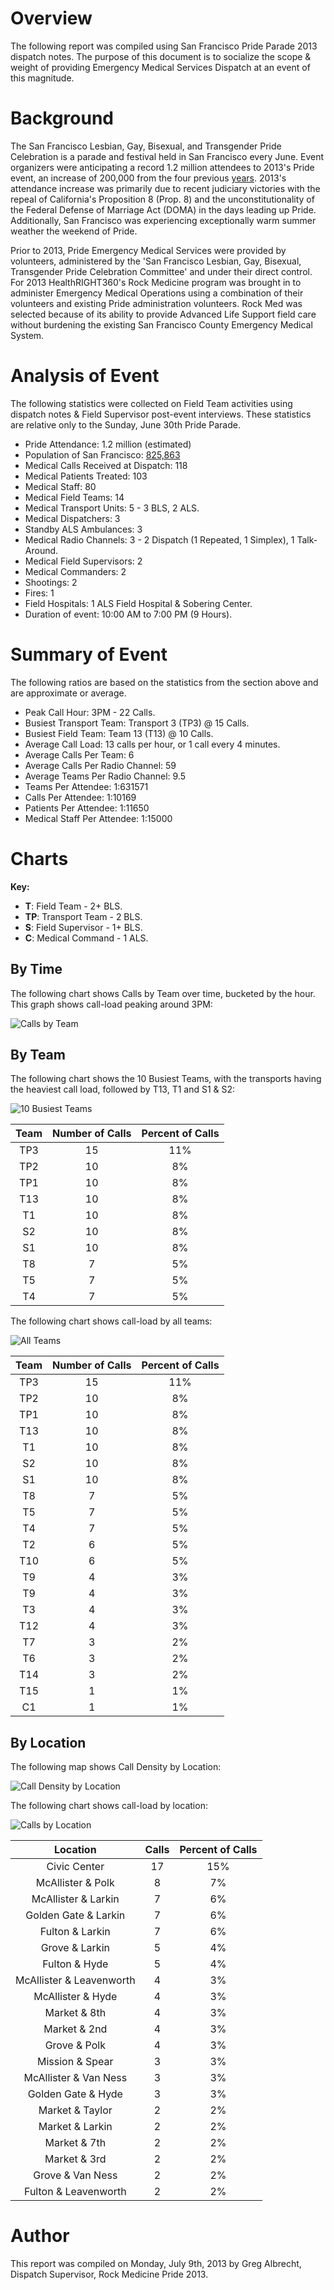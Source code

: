 # Overview

The following report was compiled using San Francisco Pride Parade 2013 dispatch notes. The purpose of this document is to socialize the scope & weight of providing Emergency Medical Services Dispatch at an event of this magnitude.

# Background

The San Francisco Lesbian, Gay, Bisexual, and Transgender Pride Celebration is a parade and festival held in San Francisco every June. Event organizers were anticipating a record 1.2 million attendees to 2013's Pride event, an increase of 200,000 from the four previous [years](http://www.sfexaminer.com/sanfrancisco/pride-party-is-prepared-for-record-attendance/Content?oid=2151877). 2013's attendance increase was primarily due to recent judiciary victories with the repeal of California's Proposition 8 (Prop. 8) and the unconstitutionality of the Federal Defense of Marriage Act (DOMA) in the days leading up Pride. Additionally, San Francisco was experiencing exceptionally warm summer weather the weekend of Pride.

Prior to 2013, Pride Emergency Medical Services were provided by volunteers, administered by the 'San Francisco Lesbian, Gay, Bisexual, Transgender Pride Celebration Committee' and under their direct control. For 2013 HealthRIGHT360's Rock Medicine program was brought in to administer Emergency Medical Operations using a combination of their volunteers and existing Pride administration volunteers. Rock Med was selected because of its ability to provide Advanced Life Support field care without burdening the existing San Francisco County Emergency Medical System.

# Analysis of Event

The following statistics were collected on Field Team activities using dispatch notes & Field Supervisor post-event interviews. These statistics are relative only to the Sunday, June 30th Pride Parade.

* Pride Attendance: 1.2 million (estimated)
* Population of San Francisco: [825,863](http://en.wikipedia.org/wiki/San_Francisco#cite_note-2012-pop-estimate-8)
* Medical Calls Received at Dispatch: 118
* Medical Patients Treated: 103
* Medical Staff: 80
* Medical Field Teams: 14
* Medical Transport Units: 5 - 3 BLS, 2 ALS.
* Medical Dispatchers: 3
* Standby ALS Ambulances: 3
* Medical Radio Channels: 3 - 2 Dispatch (1 Repeated, 1 Simplex), 1 Talk-Around.
* Medical Field Supervisors: 2
* Medical Commanders: 2
* Shootings: 2
* Fires: 1
* Field Hospitals: 1 ALS Field Hospital & Sobering Center.
* Duration of event: 10:00 AM to 7:00 PM (9 Hours).

# Summary of Event

The following ratios are based on the statistics from the section above and are approximate or average.

* Peak Call Hour: 3PM - 22 Calls.
* Busiest Transport Team: Transport 3 (TP3) @ 15 Calls.
* Busiest Field Team: Team 13 (T13) @ 10 Calls.
* Average Call Load: 13 calls per hour, or 1 call every 4 minutes.
* Average Calls Per Team: 6
* Average Calls Per Radio Channel: 59
* Average Teams Per Radio Channel: 9.5
* Teams Per Attendee: 1:631571
* Calls Per Attendee: 1:10169
* Patients Per Attendee: 1:11650
* Medical Staff Per Attendee: 1:15000


# Charts

**Key:**

* **T**: Field Team - 2+ BLS.
* **TP**: Transport Team - 2 BLS.
* **S**: Field Supervisor - 1+ BLS.
* **C**: Medical Command - 1 ALS.

## By Time

The following chart shows Calls by Team over time, bucketed by the hour. This graph shows call-load peaking around 3PM:

![Calls by Team](https://dl.dropboxusercontent.com/u/4036736/Screenshots/bydx5%7E2w5%7E3k.png)

## By Team

The following chart shows the 10 Busiest Teams, with the transports having the heaviest call load, followed by T13, T1 and S1 & S2:

![10 Busiest Teams](https://dl.dropboxusercontent.com/u/4036736/Screenshots/8753%7Exxdsgv2.png)


<table>
<colgroup>
<col style="text-align:center;"/>
<col style="text-align:center;"/>
<col style="text-align:center;"/>
</colgroup>

<thead>
<tr>
  <th style="text-align:center;">Team</th>
  <th style="text-align:center;">Number of Calls</th>
  <th style="text-align:center;">Percent of Calls</th>
</tr>
</thead>

<tbody>
<tr>
  <td style="text-align:center;">TP3</td>
  <td style="text-align:center;">15</td>
  <td style="text-align:center;">11%</td>
</tr>
<tr>
  <td style="text-align:center;">TP2</td>
  <td style="text-align:center;">10</td>
  <td style="text-align:center;">8%</td>
</tr>
<tr>
  <td style="text-align:center;">TP1</td>
  <td style="text-align:center;">10</td>
  <td style="text-align:center;">8%</td>
</tr>
<tr>
  <td style="text-align:center;">T13</td>
  <td style="text-align:center;">10</td>
  <td style="text-align:center;">8%</td>
</tr>
<tr>
  <td style="text-align:center;">T1</td>
  <td style="text-align:center;">10</td>
  <td style="text-align:center;">8%</td>
</tr>
<tr>
  <td style="text-align:center;">S2</>
  <td style="text-align:center;">10</td>
  <td style="text-align:center;">8%</td>
</tr>
<tr>
  <td style="text-align:center;">S1</td>
  <td style="text-align:center;">10</td>
  <td style="text-align:center;">8%</td>
</tr>
<tr>
  <td style="text-align:center;">T8</td>
  <td style="text-align:center;">7</td>
  <td style="text-align:center;">5%</td>
</tr>
<tr>
  <td style="text-align:center;">T5</td>
  <td style="text-align:center;">7</td>
  <td style="text-align:center;">5%</td>
</tr>
<tr>
  <td style="text-align:center;">T4</td>
  <td style="text-align:center;">7</td>
  <td style="text-align:center;">5%</td>
</tr>
</tbody>
</table>


The following chart shows call-load by all teams:


![All Teams](https://dl.dropboxusercontent.com/u/4036736/Screenshots/t32a7v37gd4r.png)


<table>
<colgroup>
<col style="text-align:center;"/>
<col style="text-align:center;"/>
<col style="text-align:center;"/>
</colgroup>

<thead>
<tr>
  <th style="text-align:center;">Team</th>
  <th style="text-align:center;">Number of Calls</th>
  <th style="text-align:center;">Percent of Calls</th>
</tr>
</thead>

<tbody>
<tr>
  <td style="text-align:center;">TP3</td>
  <td style="text-align:center;">15</td>
  <td style="text-align:center;">11%</td>
</tr>
<tr>
  <td style="text-align:center;">TP2</td>
  <td style="text-align:center;">10</td>
  <td style="text-align:center;">8%</td>
</tr>
<tr>
  <td style="text-align:center;">TP1</td>
  <td style="text-align:center;">10</td>
  <td style="text-align:center;">8%</td>
</tr>
<tr>
  <td style="text-align:center;">T13</td>
  <td style="text-align:center;">10</td>
  <td style="text-align:center;">8%</td>
</tr>
<tr>
  <td style="text-align:center;">T1</td>
  <td style="text-align:center;">10</td>
  <td style="text-align:center;">8%</td>
</tr>
<tr>
  <td style="text-align:center;">S2</td>
  <td style="text-align:center;">10</td>
  <td style="text-align:center;">8%</td>
</tr>
<tr>
  <td style="text-align:center;">S1</td>
  <td style="text-align:center;">10</td>
  <td style="text-align:center;">8%</td>
</tr>
<tr>
  <td style="text-align:center;">T8</td>
  <td style="text-align:center;">7</td>
  <td style="text-align:center;">5%</td>
</tr>
<tr>
  <td style="text-align:center;">T5</td>
  <td style="text-align:center;">7</td>
  <td style="text-align:center;">5%</td>
</tr>
<tr>
  <td style="text-align:center;">T4</td>
  <td style="text-align:center;">7</td>
  <td style="text-align:center;">5%</td>
</tr>
<tr>
  <td style="text-align:center;">T2</td>
  <td style="text-align:center;">6</td>
  <td style="text-align:center;">5%</td>
</tr>
<tr>
  <td style="text-align:center;">T10</td>
  <td style="text-align:center;">6</td>
  <td style="text-align:center;">5%</td>
</tr>
<tr>
  <td style="text-align:center;">T9</td>
  <td style="text-align:center;">4</td>
  <td style="text-align:center;">3%</td>
</tr>
<tr>
  <td style="text-align:center;">T9</td>
  <td style="text-align:center;">4</td>
  <td style="text-align:center;">3%</td>
</tr>
<tr>
  <td style="text-align:center;">T3</td>
  <td style="text-align:center;">4</td>
  <td style="text-align:center;">3%</td>
</tr>
<tr>
  <td style="text-align:center;">T12</td>
  <td style="text-align:center;">4</td>
  <td style="text-align:center;">3%</td>
</tr>
<tr>
  <td style="text-align:center;">T7</td>
  <td style="text-align:center;">3</td>
  <td style="text-align:center;">2%</td>
</tr>
<tr>
  <td style="text-align:center;">T6</td>
  <td style="text-align:center;">3</td>
  <td style="text-align:center;">2%</td>
</tr>
<tr>
  <td style="text-align:center;">T14</td>
  <td style="text-align:center;">3</td>
  <td style="text-align:center;">2%</td>
</tr>
<tr>
  <td style="text-align:center;">T15</td>
  <td style="text-align:center;">1</td>
  <td style="text-align:center;">1%</td>
</tr>
<tr>
  <td style="text-align:center;">C1</td>
  <td style="text-align:center;">1</td>
  <td style="text-align:center;">1%</td>
</tr>
</tbody>
</table>

## By Location

The following map shows Call Density by Location:

![Call Density by Location](http://dl.dropbox.com/u/4036736/Screenshots/g3wdk8d56342.png)

The following chart shows call-load by location:

![Calls by Location](https://dl.dropboxusercontent.com/u/4036736/Screenshots/67ksh7n9-lwi.png)



<table>
<colgroup>
<col style="text-align:center;"/>
<col style="text-align:center;"/>
<col style="text-align:center;"/>
</colgroup>

<thead>
<tr>
  <th style="text-align:center;">Location</th>
  <th style="text-align:center;">Calls</th>
  <th style="text-align:center;">Percent of Calls</th>
</tr>
</thead>

<tbody>
<tr>
  <td style="text-align:center;">Civic Center</td>
  <td style="text-align:center;">17</td>
  <td style="text-align:center;">15%</td>
</tr>
<tr>
  <td style="text-align:center;">McAllister &amp; Polk</td>
  <td style="text-align:center;">8</td>
  <td style="text-align:center;">7%</td>
</tr>
<tr>
  <td style="text-align:center;">McAllister &amp; Larkin</td>
  <td style="text-align:center;">7</td>
  <td style="text-align:center;">6%</td>
</tr>
<tr>
  <td style="text-align:center;">Golden Gate &amp; Larkin</td>
  <td style="text-align:center;">7</td>
  <td style="text-align:center;">6%</td>
</tr>
<tr>
  <td style="text-align:center;">Fulton &amp; Larkin</td>
  <td style="text-align:center;">7</td>
  <td style="text-align:center;">6%</td>
</tr>
<tr>
  <td style="text-align:center;">Grove &amp; Larkin</td>
  <td style="text-align:center;">5</td>
  <td style="text-align:center;">4%</td>
</tr>
<tr>
  <td style="text-align:center;">Fulton &amp; Hyde</td>
  <td style="text-align:center;">5</td>
  <td style="text-align:center;">4%</td>
</tr>
<tr>
  <td style="text-align:center;">McAllister &amp; Leavenworth</td>
  <td style="text-align:center;">4</td>
  <td style="text-align:center;">3%</td>
</tr>
<tr>
  <td style="text-align:center;">McAllister &amp; Hyde</td>
  <td style="text-align:center;">4</td>
  <td style="text-align:center;">3%</td>
</tr>
<tr>
  <td style="text-align:center;">Market &amp; 8th</td>
  <td style="text-align:center;">4</td>
  <td style="text-align:center;">3%</td>
</tr>
<tr>
  <td style="text-align:center;">Market &amp; 2nd</td>
  <td style="text-align:center;">4</td>
  <td style="text-align:center;">3%</td>
</tr>
<tr>
  <td style="text-align:center;">Grove &amp; Polk</td>
  <td style="text-align:center;">4</td>
  <td style="text-align:center;">3%</td>
</tr>
<tr>
  <td style="text-align:center;">Mission &amp; Spear</td>
  <td style="text-align:center;">3</td>
  <td style="text-align:center;">3%</td>
</tr>
<tr>
  <td style="text-align:center;">McAllister &amp; Van Ness</td>
  <td style="text-align:center;">3</td>
  <td style="text-align:center;">3%</td>
</tr>
<tr>
  <td style="text-align:center;">Golden Gate &amp; Hyde</td>
  <td style="text-align:center;">3</td>
  <td style="text-align:center;">3%</td>
</tr>
<tr>
  <td style="text-align:center;">Market &amp; Taylor</td>
  <td style="text-align:center;">2</td>
  <td style="text-align:center;">2%</td>
</tr>
<tr>
  <td style="text-align:center;">Market &amp; Larkin</td>
  <td style="text-align:center;">2</td>
  <td style="text-align:center;">2%</td>
</tr>
<tr>
  <td style="text-align:center;">Market &amp; 7th</td>
  <td style="text-align:center;">2</td>
  <td style="text-align:center;">2%</td>
</tr>
<tr>
  <td style="text-align:center;">Market &amp; 3rd</td>
  <td style="text-align:center;">2</td>
  <td style="text-align:center;">2%</td>
</tr>
<tr>
  <td style="text-align:center;">Grove &amp; Van Ness</td>
  <td style="text-align:center;">2</td>
  <td style="text-align:center;">2%</td>
</tr>
<tr>
  <td style="text-align:center;">Fulton &amp; Leavenworth</td>
  <td style="text-align:center;">2</td>
  <td style="text-align:center;">2%</td>
</tr>
</tbody>
</table>

# Author

This report was compiled on Monday, July 9th, 2013 by Greg Albrecht, Dispatch Supervisor, Rock Medicine Pride 2013.
